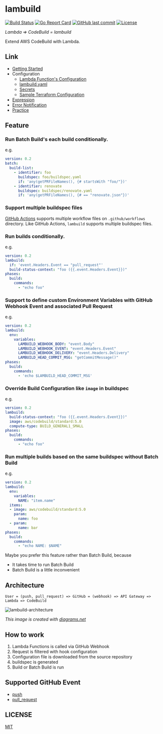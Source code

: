 # lambuild

[![Build Status](https://github.com/suzuki-shunsuke/lambuild/workflows/test/badge.svg)](https://github.com/suzuki-shunsuke/lambuild/actions)
[![Go Report Card](https://goreportcard.com/badge/github.com/suzuki-shunsuke/lambuild)](https://goreportcard.com/report/github.com/suzuki-shunsuke/lambuild)
[![GitHub last commit](https://img.shields.io/github/last-commit/suzuki-shunsuke/lambuild.svg)](https://github.com/suzuki-shunsuke/lambuild)
[![License](http://img.shields.io/badge/license-mit-blue.svg?style=flat-square)](https://raw.githubusercontent.com/suzuki-shunsuke/lambuild/master/LICENSE)

_Lambda => CodeBuild = lambuild_

Extend AWS CodeBuild with Lambda.

## Link

* [Getting Started](docs/getting-started.md)
* Configuration
  * [Lambda Function's Configuration](docs/lambda-configuration.md)
  * [lambuild.yaml](docs/lambuild-yaml.md)
  * [Secrets](docs/secret.md)
  * [Sample Terraform Configuration](terraform)
* [Expression](docs/expression.md)
* [Error Notification](docs/error-notification.md)
* [Practice](docs/practice.md)

## Feature

### Run Batch Build's each build conditionally.

e.g.

```yaml
version: 0.2
batch:
  build-list:
    - identifier: foo
      buildspec: foo/buildspec.yaml
      if: 'any(getPRFileNames(), {# startsWith "foo/"})'
    - identifier: renovate
      buildspec: buildspec/renovate.yaml
      if: 'any(getPRFileNames(), {# == "renovate.json"})'
```

### Support multiple buildspec files

[GitHub Actions](https://docs.github.com/en/actions) supports multiple workflow files on `.github/workflows` directory.
Like GitHub Actions, `lambuild` supports multiple buildspec files.

### Run builds conditionally.

e.g.

```yaml
version: 0.2
lambuild:
  if: 'event.Headers.Event == "pull_request"'
  build-status-context: "foo ({{.event.Headers.Event}})"
phases:
  build:
    commands:
      - "echo foo"
```

### Support to define custom Environment Variables with GitHub Webhook Event and associated Pull Request

e.g.

```yaml
version: 0.2
lambuild:
  env:
    variables:
      LAMBUILD_WEBHOOK_BODY: "event.Body"
      LAMBUILD_WEBHOOK_EVENT: "event.Headers.Event"
      LAMBUILD_WEBHOOK_DELIVERY: "event.Headers.Delivery"
      LAMBUILD_HEAD_COMMIT_MSG: "getCommitMessage()"
phases:
  build:
    commands:
      - 'echo $LAMBUILD_HEAD_COMMIT_MSG'
```

### Override Build Configuration like `image` in buildspec

e.g.

```yaml
version: 0.2
lambuild:
  build-status-context: "foo ({{.event.Headers.Event}})"
  image: aws/codebuild/standard:5.0
  compute-type: BUILD_GENERAL1_SMALL
phases:
  build:
    commands:
      - "echo foo"
```

### Run multiple builds based on the same buildspec without Batch Build

e.g.

```yaml
version: 0.2
lambuild:
  env:
    variables:
      NAME: "item.name"
  items:
  - image: aws/codebuild/standard:5.0
    param:
      name: foo
  - param:
      name: bar
phases:
  build:
    commands:
      - "echo NAME: $NAME"
```

Maybe you prefer this feature rather than Batch Build, because

* It takes time to run Batch Build
* Batch Build is a little inconvenient

## Architecture

```
User = (push, pull_request) => GitHub = (webhook) => API Gateway => Lambda => CodeBuild
```

![lambuild-architecture](https://user-images.githubusercontent.com/13323303/116976740-80f1d300-acfc-11eb-96f5-7fb49f0e7e25.png)

_This image is created with [diagrams.net](https://www.diagrams.net/)_

## How to work

1. Lambda Functions is called via GitHub Webhook
1. Request is filtered with hook configuration
1. Configuration file is downloaded from the source repository
1. buildspec is generated
1. Build or Batch Build is run

## Supported GitHub Event

* [push](https://docs.github.com/en/developers/webhooks-and-events/webhook-events-and-payloads#push)
* [pull_request](https://docs.github.com/en/developers/webhooks-and-events/webhook-events-and-payloads#pull_request)

## LICENSE

[MIT](LICENSE)
